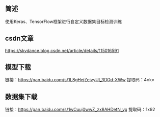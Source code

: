 ## 简述
使用Keras、TensorFlow框架进行自定义数据集目标检测训练

## csdn文章
https://skydance.blog.csdn.net/article/details/115016591

## 模型下载
链接：https://pan.baidu.com/s/1L8gHejZeivyUl_3DOd-XWw 
提取码：4okv

## 数据集下载
链接：https://pan.baidu.com/s/1wCuuj0wwZ_zx8AHDetN_vg 
提取码：1x92